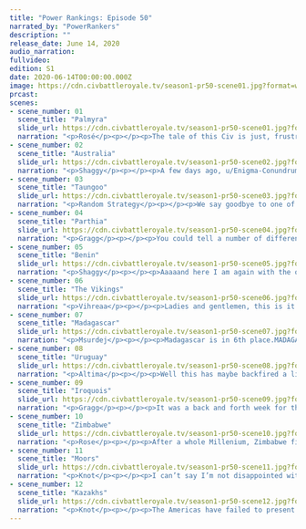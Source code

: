 ```yaml
---
title: "Power Rankings: Episode 50"
narrated_by: "PowerRankers"
description: ""
release_date: June 14, 2020
audio_narration:
fullvideo:
edition: S1
date: 2020-06-14T00:00:00.000Z
image: https://cdn.civbattleroyale.tv/season1-pr50-scene01.jpg?format=webp&quality=80
prcast:
scenes:
- scene_number: 01
  scene_title: "Palmyra"
  slide_url: https://cdn.civbattleroyale.tv/season1-pr50-scene01.jpg?format=webp&quality=80
  narration: "<p>Rosé</p><p></p><p>The tale of this Civ is just, frustrating and annoying in my honest opinion. I may be in the minority in this but I NEVER really liked palmyra. They spent the entire game as a Civ that could hypothetically have claimed the world or at least been memorable for trying(I.E. New Zealand) but they just never did anything of true worth. Its not like Palmyra was doomed to fail or anything, at ANY time at all, Palmyra could have taken Nubia, expanded into Beta Israel, hell maybe if they were lucky pushed freaking Maratha before they rose to glory. But no they spent the entire game “building up” for a war that they were never going to declare and by endgame, said war wiped them off the face of the earth. Palmyra has in all honesty, done nothing of too much noterity and definitly not as much as they couldve done, both in and out of endgame.</p>"
- scene_number: 02
  scene_title: "Australia"
  slide_url: https://cdn.civbattleroyale.tv/season1-pr50-scene02.jpg?format=webp&quality=80
  narration: "<p>Shaggy</p><p></p><p>A few days ago, u/Enigma-Conundrum messaged me for a bit of help with Australia’s eulogy in the narrated part with the cryptic hint that the way Australia died would be “without spoileroos, fucking hilarious”. I’d call that an apt classification because HOOOOOOOO BOY! Definitely the nuttiest death in Endgame and probably one of the most memorable snipes in the entirety of S1 (sorry Yup’ik). Let’s be honest here, getting coalitioned is not fun. Getting coalitioned by the civ that took most of your continent and the #1 civ in the game is super not fun. Dying to the most defensive civ in the game who hasn’t had major military action outside of their continent the entire game? Now that’s just insulting. Australia had their fun pre-Endgame ebbing and flowing on their continent, but they could only lose so much on the smaller map before collapsing completely. It’s been fun, Hawke, but your time has come. F.</p><p></p>"
- scene_number: 03
  scene_title: "Taungoo"
  slide_url: https://cdn.civbattleroyale.tv/season1-pr50-scene03.jpg?format=webp&quality=80
  narration: "<p>Random Strategy</p><p></p><p>We say goodbye to one of the most powerful pre-endgame civs, who were consistently top 5 for the entire second half of the original game. Their rise to power came when the glass cannon Sulu had just fired their one high tech shot at Australia during the Great Australia Gangbang, but didn't have the production required to reload. Taungoo utterly annihilated poor Sulu’s defenceless core, not only taking their capital, but also the lands they had just blitzed from Australia end eliminating them. But they didn't stop there: New Zealand was ascendant, having just backstabbed the anti-Australia coalition, taking not only the Murri's but also Papua's capitals. Taungoo was quick to recognise the new threat and, before the kiwis could rebuild their fleet or organise a defence to their new Papuan lands, attacked. This was again a great success, pushing New Zealand down to a more manageable size as well as opening up the entire Pacific for Taungoo! This great victory promoted them to the position of 3rd Great Power of the Cylinder (after Uruguay and Iroquois). Taungoo later achieved a cross-continental capture, using their base on Hawaii to capture a city in North America off the Apache! The last interesting things that happened pre-endgame were the absolutely brutal citadelling of Nepal, splitting them into 3 pieces and giving Taungoo control of the Himalayas without even declaring war. Many were hoping for a M2 Vietnam/Australia-style showdown with Australia, but Endgame arrived to shake things up a bit. This is where things went wrong. Unfortunately, Taungoo were too slow to settle and Australia ended up grabbing most of the Indonesian land that should have been Taungoo's. Though Taungoo did successfully wage several wars against Australia and did finally end up with the land they should have settled, the delay was fatal. By the time Taungoo was finally back up and running, the Great Powers of the world were too far ahead technologically and militarily. It was Zimbabwe who ended up crushing Taungoo's empire, then later came back for the kill. </p>"
- scene_number: 04
  scene_title: "Parthia"
  slide_url: https://cdn.civbattleroyale.tv/season1-pr50-scene04.jpg?format=webp&quality=80
  narration: "<p>Gragg</p><p></p><p>You could tell a number of different narratives about Parthia. Some say they were too lazy, some say too aggressive. Some say they had a bad starting location, others say they floundered a good one. Some say they used the wrong unit compositions, others say ‘yup’. Regardless of what you think about them they will forever be in the final 10. Whether they ‘earned it’ or not remains up for debate but I for one will miss Parthia.</p>"
- scene_number: 05
  scene_title: "Benin"
  slide_url: https://cdn.civbattleroyale.tv/season1-pr50-scene05.jpg?format=webp&quality=80
  narration: "<p>Shaggy</p><p></p><p>Aaaaand here I am again with the other side of the best Endgame snipe (so far). This has been Benin’s finest moment in the whole of Endgame (so far). They’ve come (so far) that seeing them go from one of the only remaining non-superpower civs that has more than one city to a ghostball will be disheartening to say the least. I’ve been a fan of Benin for a while now and I will GLADLY celebrate their small victories as few and far between as they may be. Stay strong Ewuare, I’d love to celebrate some more.</p><p></p>"
- scene_number: 06
  scene_title: "The Vikings"
  slide_url: https://cdn.civbattleroyale.tv/season1-pr50-scene06.jpg?format=webp&quality=80
  narration: "<p>Vihreaa</p><p></p><p>Ladies and gentlemen, this is it. We are truly reaching the end of the game now. The Vikings are a civilization with just one settlement, so far up north that even the weekly video that allows us to see the entire cylinder misses it. Along with this, they have reached the top 7. Why might you ask, are they ranked higher than other rumps? It’s quite easy; they’re so secluded that no civ has any reason to finish them off. I wouldn’t be surprised if Ragnar survives until we get to world war. </p>"
- scene_number: 07
  scene_title: "Madagascar"
  slide_url: https://cdn.civbattleroyale.tv/season1-pr50-scene07.jpg?format=webp&quality=80
  narration: "<p>Msurdej</p><p></p><p>Madagascar is in 6th place.MADAGASCAR. IS IN. SIXTH. PLACE.</p><p>Of all the people who have gotten this far, Madagascar is probably the least qualified. They have done basically nothing this entire game, and have done more to screw things up than any other civ. Now with a fifth city, Madagascar has been gumming up the works with their peacekeepers, waves upon waves of their Pikemen UU having flooded Kazahk lands. It’s virtually impossible for Madagascar to win, but their actions may prevent Ablai Khan from making an army capable of winning the game.</p>"
- scene_number: 08
  scene_title: "Uruguay"
  slide_url: https://cdn.civbattleroyale.tv/season1-pr50-scene08.jpg?format=webp&quality=80
  narration: "<p>Altima</p><p></p><p>Well this has maybe backfired a little. While the war between the Iroquois and the Uruguay may not look good for Uruguay at the moment, there are a number of factors that make it a little less lopsided than it looks. Number one, while Hiawatha’s men are individually much stronger than the bulk of Lavalleja’s (although Lav is catching up), Hiawatha actually has just above half the total military force that Lavalleja does. This is despite each of his units counting for more mil score, so he actually is more outnumbered than he looks even with the score discrepancy. Number two, Hiawatha has awful production, barely scraping together 1/3rd of what Lavalleja has. Number three, the Kazahks are still an extreme existential threat for the Iroquois. Combine these things and Lavallega can flip former Venezuelan cities all day and it’ll hurt Hiawatha way more than him. Mind, it’s still not ideal, as Lav really needs to be making progress instead of stagnating given the baby blue sword of Damocles hanging over the world’s head, but hey.</p>"
- scene_number: 09
  scene_title: "Iroquois"
  slide_url: https://cdn.civbattleroyale.tv/season1-pr50-scene09.jpg?format=webp&quality=80
  narration: "<p>Gragg</p><p></p><p>It was a back and forth week for the Iroquois. At first it looked like they were going to be eliminated in a Songhai fashion, but then peaced out with the Kazakhs and pushed back against Uruguay. No matter how you look at it though, they’ve lost their superpower status (imo they lost it last episode). If Uruguay doesn’t retake the whole of South America, then the Kazakhs will next time they declare war. Iroquois did do something significant though, They seriously cripple Uruguay, nearly taking them out of the running. </p>"
- scene_number: 10
  scene_title: "Zimbabwe"
  slide_url: https://cdn.civbattleroyale.tv/season1-pr50-scene10.jpg?format=webp&quality=80
  narration: "<p>Rose</p><p></p><p>After a whole Millenium, Zimbabwe finally said “hmm lets kill this thing in the sahara” and went for the full conquest of Benin. Obviously there were more things that the Green Menace did this part, eradicating Palmyra (to my pleasure) and Taungoo(not to my pleasure). Not to mention Zimbabwe is one of the only 3 civs that have reached the end of their tech tree, and you have a clear top 3 power ironically enough. This is especially important because at this point in the game, its honestly only the top 3(4?) powers that really matter, with the rest slowly becoming irrelevant or rump states.</p>"
- scene_number: 11
  scene_title: "Moors"
  slide_url: https://cdn.civbattleroyale.tv/season1-pr50-scene11.jpg?format=webp&quality=80
  narration: "<p>Knot</p><p></p><p>I can’t say I’m not disappointed with the Moors this part. Here was a chance for them to become the power to rival the Kazakhs. They could have joined the partition of the iroquois. They could have finally ended Benin. They could have even possibly tried to attack the Kazakhs and get a coalition going. Really, the only bad thing for them to do was what they ended up doing. Nothing. Now they look very far away from being able to fight the Kazakhs, and they are one of the last vestiges against them. However, we can’t dwell on the past, what do the Moors do now? They are not out of it quite yet, but they need to work fast. Invading Zimbabwe is an option. They might be able to pull a similar stunt that they pulled on Palmyra with a fast invasion, but the two powers look evenly matched so it could just as easily become a stalemate. The Iroquois are still a possible expansion route, and they could probably take some coastal cities. However, I’m more on board with an invasion of Uruguay. The Moors have an even higher tech advantage on them than the Iroquois does right now, and unlike the Iroquois, they have the production to back it up. If the Kazakhs have a base in the new world, maybe the Moors can get one too.</p>"
- scene_number: 12
  scene_title: "Kazakhs"
  slide_url: https://cdn.civbattleroyale.tv/season1-pr50-scene12.jpg?format=webp&quality=80
  narration: "<p>Knot</p><p></p><p>The Americas have failed to present a true challenge to the Kazakhs. Maybe in magical christmas land, Iroquois or Uruguay can stitch together a defense and push the Kazakhs back, but the recent war has not only revealed the inequality between what was formerly the major powers of the new world and the Kazakhs, it’s put the Kazakhs way farther ahead of the field. All eyes are now on the last possible contenders in Africa and Europe to see if they can possibly resist the Kazakhs Horde, or if this war truly pushed the Kazakhs over the edge.</p>"
---
```

